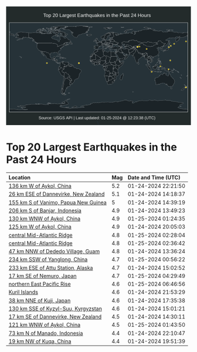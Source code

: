 ![Map](./map.png)

# Top 20 Largest Earthquakes in the Past 24 Hours

| Location | Mag | Date and Time (UTC) |
|:---|:---|:---|
| [136 km W of Aykol, China](https://earthquake.usgs.gov/earthquakes/eventpage/us7000ltl0) | 5.2 | 01-24-2024 22:21:50 |
| [26 km ESE of Dannevirke, New Zealand](https://earthquake.usgs.gov/earthquakes/eventpage/us7000ltgv) | 5.1 | 01-24-2024 14:18:37 |
| [155 km S of Vanimo, Papua New Guinea](https://earthquake.usgs.gov/earthquakes/eventpage/us7000lth2) | 5 | 01-24-2024 14:39:19 |
| [206 km S of Banjar, Indonesia](https://earthquake.usgs.gov/earthquakes/eventpage/us7000ltgs) | 4.9 | 01-24-2024 13:49:23 |
| [130 km WNW of Aykol, China](https://earthquake.usgs.gov/earthquakes/eventpage/us7000ltlk) | 4.9 | 01-25-2024 01:24:35 |
| [125 km W of Aykol, China](https://earthquake.usgs.gov/earthquakes/eventpage/us7000ltjz) | 4.9 | 01-24-2024 20:05:03 |
| [central Mid-Atlantic Ridge](https://earthquake.usgs.gov/earthquakes/eventpage/us7000ltm9) | 4.8 | 01-25-2024 02:28:04 |
| [central Mid-Atlantic Ridge](https://earthquake.usgs.gov/earthquakes/eventpage/us7000ltm3) | 4.8 | 01-25-2024 02:36:42 |
| [47 km NNW of Dededo Village, Guam](https://earthquake.usgs.gov/earthquakes/eventpage/us7000ltgp) | 4.8 | 01-24-2024 13:36:24 |
| [234 km SSW of Yanglong, China](https://earthquake.usgs.gov/earthquakes/eventpage/us7000ltlf) | 4.7 | 01-25-2024 00:56:22 |
| [233 km ESE of Attu Station, Alaska](https://earthquake.usgs.gov/earthquakes/eventpage/us7000lth4) | 4.7 | 01-24-2024 15:02:52 |
| [17 km SE of Nemuro, Japan](https://earthquake.usgs.gov/earthquakes/eventpage/us7000ltmw) | 4.7 | 01-25-2024 04:29:49 |
| [northern East Pacific Rise](https://earthquake.usgs.gov/earthquakes/eventpage/us7000ltne) | 4.6 | 01-25-2024 06:46:56 |
| [Kuril Islands](https://earthquake.usgs.gov/earthquakes/eventpage/us7000ltkt) | 4.6 | 01-24-2024 21:53:29 |
| [38 km NNE of Kuji, Japan](https://earthquake.usgs.gov/earthquakes/eventpage/us7000ltix) | 4.6 | 01-24-2024 17:35:38 |
| [130 km SSE of Kyzyl-Suu, Kyrgyzstan](https://earthquake.usgs.gov/earthquakes/eventpage/us7000lth3) | 4.6 | 01-24-2024 15:01:21 |
| [17 km SE of Dannevirke, New Zealand](https://earthquake.usgs.gov/earthquakes/eventpage/us7000ltgw) | 4.5 | 01-24-2024 14:30:11 |
| [121 km WNW of Aykol, China](https://earthquake.usgs.gov/earthquakes/eventpage/us7000ltlq) | 4.5 | 01-25-2024 01:43:50 |
| [73 km N of Manado, Indonesia](https://earthquake.usgs.gov/earthquakes/eventpage/us7000ltky) | 4.4 | 01-24-2024 22:10:47 |
| [19 km NW of Kuqa, China](https://earthquake.usgs.gov/earthquakes/eventpage/us7000ltjx) | 4.4 | 01-24-2024 19:51:39 |

